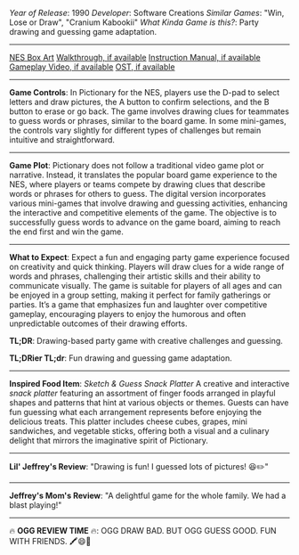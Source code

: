 *Year of Release*: 1990
*Developer*: Software Creations
*Similar Games*: "Win, Lose or Draw", "Cranium Kabookii"
*What Kinda Game is this?*: Party drawing and guessing game adaptation.

---
[NES Box Art](https://www.google.com/search?tbm=isch&q=NES+Box+Art+Pictionary) 
[Walkthrough, if available](https://www.google.com/search?q=Walkthrough+NES+Pictionary)
[Instruction Manual, if available](https://www.google.com/search?q=NES+Instruction+Manual+Pictionary)
[Gameplay Video, if available](https://www.youtube.com/results?search_query=gameplay+NES+Pictionary) 
[OST, if available](https://www.youtube.com/results?search_query=gameplay+NES+Pictionary+OST)

- - -
**Game Controls**:
In Pictionary for the NES, players use the D-pad to select letters and draw pictures, the A button to confirm selections, and the B button to erase or go back. The game involves drawing clues for teammates to guess words or phrases, similar to the board game. In some mini-games, the controls vary slightly for different types of challenges but remain intuitive and straightforward.

- - -
**Game Plot**: 
Pictionary does not follow a traditional video game plot or narrative. Instead, it translates the popular board game experience to the NES, where players or teams compete by drawing clues that describe words or phrases for others to guess. The digital version incorporates various mini-games that involve drawing and guessing activities, enhancing the interactive and competitive elements of the game. The objective is to successfully guess words to advance on the game board, aiming to reach the end first and win the game.

- - -
**What to Expect**: 
Expect a fun and engaging party game experience focused on creativity and quick thinking. Players will draw clues for a wide range of words and phrases, challenging their artistic skills and their ability to communicate visually. The game is suitable for players of all ages and can be enjoyed in a group setting, making it perfect for family gatherings or parties. It’s a game that emphasizes fun and laughter over competitive gameplay, encouraging players to enjoy the humorous and often unpredictable outcomes of their drawing efforts.

**TL;DR**:
Drawing-based party game with creative challenges and guessing.

**TL;DRier TL;dr**: 
Fun drawing and guessing game adaptation.

---
**Inspired Food Item**: *Sketch & Guess Snack Platter*
A creative and interactive *snack platter* featuring an assortment of finger foods arranged in playful shapes and patterns that hint at various objects or themes. Guests can have fun guessing what each arrangement represents before enjoying the delicious treats. This platter includes cheese cubes, grapes, mini sandwiches, and vegetable sticks, offering both a visual and a culinary delight that mirrors the imaginative spirit of Pictionary.

---
**Lil' Jeffrey's Review**: "Drawing is fun! I guessed lots of pictures! 😆✏️"

---
**Jeffrey's Mom's Review**: "A delightful game for the whole family. We had a blast playing!"

---
🔥 **OGG REVIEW TIME** 🔥: OGG DRAW BAD. BUT OGG GUESS GOOD. FUN WITH FRIENDS. 🖍️😄👥
